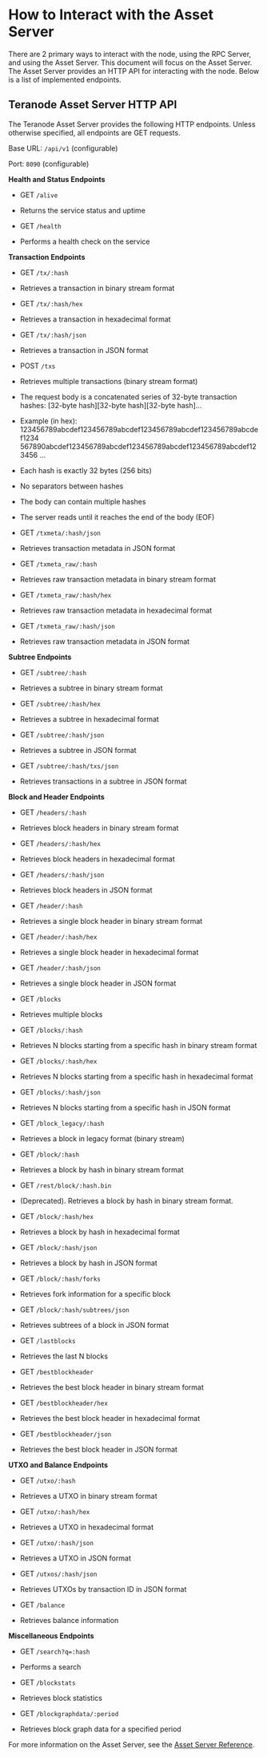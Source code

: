 # How to Interact with the Asset Server


There are 2 primary ways to interact with the node, using the RPC Server, and using the Asset Server. This document will focus on the Asset Server. The Asset Server provides an HTTP API for interacting with the node. Below is a list of implemented endpoints.


## Teranode Asset Server HTTP API



The Teranode Asset Server provides the following HTTP endpoints. Unless otherwise specified, all endpoints are GET requests.



Base URL: `/api/v1` (configurable)

Port: `8090` (configurable)



**Health and Status Endpoints**

- GET `/alive`
- Returns the service status and uptime

- GET `/health`
- Performs a health check on the service



**Transaction Endpoints**

- GET `/tx/:hash`
- Retrieves a transaction in binary stream format
- GET `/tx/:hash/hex`
- Retrieves a transaction in hexadecimal format
- GET `/tx/:hash/json`
- Retrieves a transaction in JSON format

- POST `/txs`
- Retrieves multiple transactions (binary stream format)
- The request body is a concatenated series of 32-byte transaction hashes:
[32-byte hash][32-byte hash][32-byte hash]...
- Example (in hex):
123456789abcdef123456789abcdef123456789abcdef123456789abcdef1234
567890abcdef123456789abcdef123456789abcdef123456789abcdef123456
...
- Each hash is exactly 32 bytes (256 bits)
- No separators between hashes
- The body can contain multiple hashes
- The server reads until it reaches the end of the body (EOF)

- GET `/txmeta/:hash/json`
- Retrieves transaction metadata in JSON format

- GET `/txmeta_raw/:hash`
- Retrieves raw transaction metadata in binary stream format
- GET `/txmeta_raw/:hash/hex`
- Retrieves raw transaction metadata in hexadecimal format
- GET `/txmeta_raw/:hash/json`
- Retrieves raw transaction metadata in JSON format



**Subtree Endpoints**

- GET `/subtree/:hash`
- Retrieves a subtree in binary stream format
- GET `/subtree/:hash/hex`
- Retrieves a subtree in hexadecimal format
- GET `/subtree/:hash/json`
- Retrieves a subtree in JSON format

- GET `/subtree/:hash/txs/json`
- Retrieves transactions in a subtree in JSON format



**Block and Header Endpoints**

- GET `/headers/:hash`
- Retrieves block headers in binary stream format
- GET `/headers/:hash/hex`
- Retrieves block headers in hexadecimal format
- GET `/headers/:hash/json`
- Retrieves block headers in JSON format
- GET `/header/:hash`
- Retrieves a single block header in binary stream format
- GET `/header/:hash/hex`
- Retrieves a single block header in hexadecimal format
- GET `/header/:hash/json`
- Retrieves a single block header in JSON format
- GET `/blocks`
- Retrieves multiple blocks
- GET `/blocks/:hash`
- Retrieves N blocks starting from a specific hash in binary stream format
- GET `/blocks/:hash/hex`
- Retrieves N blocks starting from a specific hash in hexadecimal format
- GET `/blocks/:hash/json`
- Retrieves N blocks starting from a specific hash in JSON format
- GET `/block_legacy/:hash`
- Retrieves a block in legacy format (binary stream)
- GET `/block/:hash`
- Retrieves a block by hash in binary stream format
- GET `/rest/block/:hash.bin`
- (Deprecated). Retrieves a block by hash in binary stream format.

- GET `/block/:hash/hex`
- Retrieves a block by hash in hexadecimal format
- GET `/block/:hash/json`
- Retrieves a block by hash in JSON format
- GET `/block/:hash/forks`
- Retrieves fork information for a specific block
- GET `/block/:hash/subtrees/json`
- Retrieves subtrees of a block in JSON format
- GET `/lastblocks`
- Retrieves the last N blocks
- GET `/bestblockheader`
- Retrieves the best block header in binary stream format
- GET `/bestblockheader/hex`
- Retrieves the best block header in hexadecimal format
- GET `/bestblockheader/json`
- Retrieves the best block header in JSON format



**UTXO and Balance Endpoints**

- GET `/utxo/:hash`
- Retrieves a UTXO in binary stream format
- GET `/utxo/:hash/hex`
- Retrieves a UTXO in hexadecimal format
- GET `/utxo/:hash/json`
- Retrieves a UTXO in JSON format

- GET `/utxos/:hash/json`
- Retrieves UTXOs by transaction ID in JSON format

- GET `/balance`
- Retrieves balance information



**Miscellaneous Endpoints**

- GET `/search?q=:hash`
- Performs a search

- GET `/blockstats`
- Retrieves block statistics

- GET `/blockgraphdata/:period`
- Retrieves block graph data for a specified period


For more information on the Asset Server, see the [Asset Server Reference](../../references/services/asset_reference.md).
